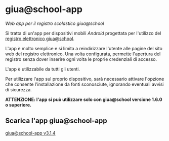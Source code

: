 # giua@school-app
_Web app per il registro scolastico giua@school_

Si tratta di un'app per dispositivi mobili _Android_ progettata per l'utilizzo del
[registro elettronico giua@school](https://iisgiua.github.io/giuaschool-docs/).

L'app è molto semplice e si limita a reindirizzare l'utente alle pagine del sito web del registro elettronico.
Una volta configurata, permette l'apertura del registro senza dover inserire ogni volta le proprie
credenziali di accesso.

L'app è utilizzabile da tutti gli utenti.

Per utilizzare l'app sul proprio dispositivo, sarà necessario attivare l'opzione che consente l'installazione da fonti sconosciute, ignorando eventuali avvisi di sicurezza.

**ATTENZIONE: l'app si può utilizzare solo con giua@school versione 1.6.0 o superiore.**


## Scarica l'app giua@school-app

[giua@school-app v3.1.4](https://github.com/iisgiua/giuaschool-app/raw/refs/heads/master/dist/giuaschool-app-GENERIC-1.3.4.apk)
